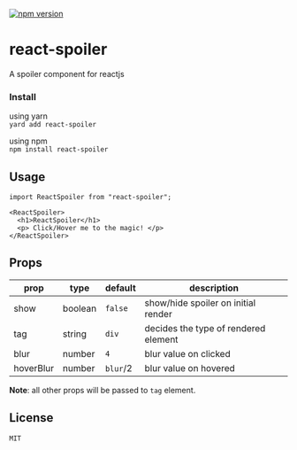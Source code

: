 
[![npm version](https://badge.fury.io/js/react-spoiler.svg)](https://badge.fury.io/js/react-spoiler)

# react-spoiler
A spoiler component for reactjs

### Install
using yarn  
`yard add react-spoiler`

using npm  
`npm install react-spoiler`


## Usage

```
import ReactSpoiler from "react-spoiler";

<ReactSpoiler>
  <h1>ReactSpoiler</h1>
  <p> Click/Hover me to the magic! </p>
</ReactSpoiler>

```


## Props

| prop  |  type | default   | description  |  
|---|---|---|---|    
| show  | boolean  | `false`   |  show/hide spoiler on initial render  |    
| tag  | string  | `div`  | decides the type of rendered element |   
| blur  | number  | `4`  | blur value on clicked |   
| hoverBlur  | number  | `blur`/2   | blur value on hovered |   

**Note**: all other props will be passed to `tag` element.


## License
    MIT
